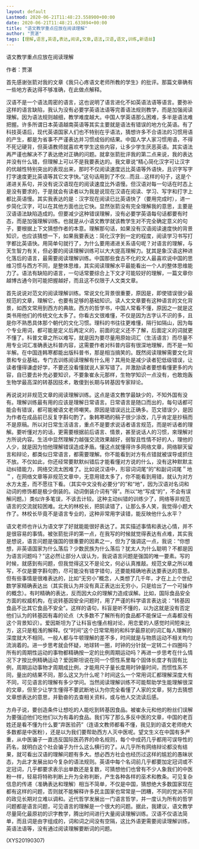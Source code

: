 ```yaml
---
layout: default
Lastmod: 2020-06-21T11:48:23.558900+00:00
date: 2020-06-21T11:48:21.633894+00:00
title: "语文教学重点应放在阅读理解"
author: "贾湛"
tags: [理解,语言,英语,表达,阅读,文章,语法,汉语,语文,训练,新语丝]
---
```


语文教学重点应放在阅读理解

作者：贾湛

首先感谢张箭对我的文章《我只心疼语文老师所教的学生》的批评。那篇文章确有一些地方表达得不够准确，在此做点解释。

汉语不是一个语法周密的语言，这也说明了语言进化不如英语法语等语言。要弥补这样的语言缺陷，我认为没有必要学英语法语等完善语法规则教学，而是加强阅读理解。因为语法规则越细，教学难度越大。中国人学英语那么困难，多半是语法难把握。许多所谓日本英语越南英语等其实主要就是语法有错误的地方化英语。有了科技英语后，现代英语国家人们也不特别在乎语法，猜想许多不合语法的习惯用语的产生，都是为省事不严谨表达并习惯成俗的结果。中国人学人家习惯用语，不得不死记硬背，但英语教师就喜欢考学生这些内容，让多少学生厌恶英语。其实语法再严谨也解决不了表达绝对正确的问题。就拿张箭批评我的第二点来说，我的表达并没有什么错，但理解上可以不是我要表达的。我文章说“精心简化汉字可让汉字的优越性特别突出的表现出来，那时不仅阅读速度远比英语等外语快，且识字写字打字速度更比英语等其它文字快。”这句话用到了不仅…而且…这样的句子，这是个递进关系句，并没有说汉语现在的阅读速度比外语慢。但汉语对每一句话在时态上是没有要求的，于是就会有读者以为我是说现在汉语在阅读、学习、写字和打字上都比英语慢。其实我表达的是：汉字现在阅读已比英语快了（要用完成时），进一步简化汉字，可以在其他方面也比它快。显然张箭没有完全理解我的意思，主要是汉语语法缺陷造成的。但要减少这种错误理解，没有必要学英语每句话都要有时态，而是加强理解训练。也就是从小语文教学就该教学生对不完全确定意义的句子，要根据上下文猜想作者的本意。理解那句话，如果没有汉语阅读速度快的背景知识，也应该猜想一下，如果我要表达：简化汉字到一定的程度，阅读学习书写打字都比英语快。用简单句就行了，为什么要用递进关系语句呢？对语言的理解，与天生智力有关，但必要的阅读理解训练可以大大提高理解力。犹其是象汉语这种进化落后的语言，最需要阅读理解训练。中国那些食古不化的文人最喜欢说中国的思维习惯与西方不同，是整体思维，其实阅读理解水平最能看出一个人的整体思维能力了。语法有缺陷的语言，一句话常要综合上下文才可能较好的理解，一篇文章你越博古通今则可能把握越好，而且这不仅限于人文类文章。

首先说说对范文的阅读理解训练。常说文化背景很重要，原因是，即使错误很少最规范的文章，理解它，也要有足够的基础知识。读人文文章要有这种语言的文化背景，如西文常用到西方的典故。西方的哲学书，中国人常看不懂，原因之一就是这类书用他们的传统文化太多了。你看古文很难懂，不仅是因为古字认不识的多，且是你不熟悉具体那个朝代的文化习惯。理科的书往往更难懂，隔行如隔山，因为每个专业用词，都可能是定义后再定义的，前面的定义还不了解，后面定义的词就更不懂了。科普文章之所以难写，就是因为要尽量用原始词汇（生活语言）而尽量不用专业词汇准确表达科普内容，这需要作者对科普内容有很深地理解，而不是一知半解。在中国连韩寒都能出版科普书，那是相当搞笑的。既然阅读理解需要文化背景和专业基础，专门去训练阅读理解有什么用？其用处是减少读者犯低级错误，让读者懂得谦虚好学，不要还没看懂就说人家写错了。并激励读者要想看懂更多的内容，自已要去补充必要知识，不要象崔永元那样，生物学知识一点没有，也敢炮轰生物学最高深的转基因技术，敢傻到长期与转基因专家辩论。

再说说对非规范文章的阅读理解训练。这点是语文教学最缺少的，不知外国有没有。理解训练最有用的应该是理解日常语言。日常语言是随口而出的，每句话都可能会有错误，都可能被语文老师嘲笑。原因是错误远比正确多。范文错误少，是因为作者在成品前已反复字斟句酌了。象韩寒晒的稿子很少涂改，几乎肯定是抄稿而不是原稿。所以对日常生活语言，重点不是要求说话者语言规范，而是听话者的理解。要听懂对方的话，更需要根据前后语言、情景，甚至说话人的习惯，來理解对方所说内容。生活中显然理解力越强交流效果越好，弱智且性情不好的人，理他的人少，就是因为怕他理解错误造成矛盾。懂这点就懂得许多网络文章，网络聊天留言和辩论，都类似日常语言，都需要理解。你不能看到对方有点错就被误导或抓住不放。不仅如此，你还经常要默默纠错后才能看懂对方说的什么，没有这种默默主动纠错能力，网络交流太困难了。比如说汉语中，形容词词尾“的”和副词词尾＂地＂，在网络文章等非规范文章中，无意用错太多了，你不能看到用错，就认为对方水方太差，而不愿往下看。（其实中文没有必要分“的”和“地”，因为汉语对名词和动词的修饰都是极少倒装的。动词倒装介词有”得”。所以“地“写成“的“，不会有误解问题。）类似许多笔误，不该去计较。这种主动纠错的训练少了，网络等非规范语言的交流就较困难。北大的林校长，把鹄读错了，让那么多人笑，我觉得小题大作了。林校长毕竟不是语言专业的，这种非常用字读错，能反映他什么水平？

语文老师也许认为语文学了好就能能很好表达了。其实描述事情和表达心情，并不是很容易的事情。被张箭批评的第一点，在我写的时候就觉得表达有点难，其实我是想说，语言问题是强国的很重要的因素之一，但为了强调这一点，我说：“你想想，非英语国家为什么落后？少数民族为什么落后？犹太人为什么聪明？不都是因为语言问题吗？”这必然让部分人误认为，我说语言问题是强国的唯一要素。写的时候，就感到有问题，但我觉得这又不是论文，何必认真推敲。规范文章之所以难写，不仅是要字斟句酌，尽可能没有错字错句，还要能精确地表达要表达的意思。但有些事情是很难表达的，比如“无穷小”概念，人类想了几千年，才在上上个世纪数学家精确表达出（其实我认为并没有真正表达出无穷小，只是给出了一个可操作的概念）。有时精确的表达，反而因大众的理解力造成误解。比如，国际食品安全方面的权威机构，在说转基因安全问题时，用了严谨的科学语言表达说：“转基因食品不比其它食品不安全”。这样的语句，科盲是听不懂的，以为这就是没有否定他们认为的转基因有毒的论点（大多数不了解所有的食品都不能保证一点毒都没有这个背景知识）。爱因斯坦为了让科盲也懂点相对论，用恋爱的人感觉时间短来比方，这只是粗浅的解释。仅“时间”这个日常常用的和科学最原初的词汇每人理解的深度就大不相同。一般人都与牛顿理解的差不多，时间就是与物质运动不相关均匀流淌着的。进一步思考就会怀疑，地球转一圈，时钟的分针就一定转二十四圈吗？所有的周期性运动的事物都精确按一定的比例周期运动吗？再进一步思考在什么情况下才按比例精确运动？爱因斯坦说在同一个惯性系里每个固体长度才有固有比例，周期运动事物才周期成比例，才能用尺子量长度用时钟量时间，而惯性系不同，量出的结果不同，那么这又为什么呢？时间这么一个常用词汇都理解深度大有不同，可见语言的理解有多少学问。当然阅读理解训练不可能帮助学生能理解很深的文章，但至少让学生懂得不要武断地认为你完全看懂了人家的文章，努力去猜想文章想表达的意思，并勤奋的去查相关资料，或与他人交流读后感。

方舟子说，要创造条件让想吃的人能吃到转基因食品。被崔永元和他的粉丝们误解为要强迫他们吃他们以为有毒的食品。我们写了那么多反中医的文章，中国的老百姓还是看不懂为什么要“弃医验药”（连语文教师都看不懂，我见到的语文老师绝大多数都是中医粉），还是以为我们要帮助西方人灭中医呢。望文生义在中国有多严重，从中医骗子一直违反国际医药界的命名规则，每个中成药几乎都用可误导性的药名，就明白这个社会骗子为什么这么横行的了。从几乎所有网络辩论都没有结果，就可看出汉语的理解问题有多大。想必西方社会也经历过这样的尴尬的愚昧状态，为此才发展出如今复杂的语法规则。英语中每个名词前几乎都要加定冠词或不定冠词，几乎都要求表示出单数还是复数，可猜想他们也曾有不少人象我们的中医粉一样，轻易将特称判断上升为全称判断，产生各种各样的巫术和教条。可见复杂信息的传递（准确表达和理解）相当不简单，不仅是中国，猜想绝大多数国家现在都有这样的问题，否则就不能解释许多民主国家也常常是一团糟，不同的党派不同的政见长期对立难以调和。近代哲学发展出一门语言哲学，并一度认为所有的哲学问题都是语言问题，可见语言的理解是一个很大的问题。据此，我建议，语文教学尽量简化最原初的识字教学，腾出时间进行大量阅读理解训练。汉语不仅语法简单，而且词是由字组成的，词和词之间没有空隔，这比外语更需要阅读理解训练，英语法语等，没有通过阅读理解要断词的问题。

(XYS20190307)

